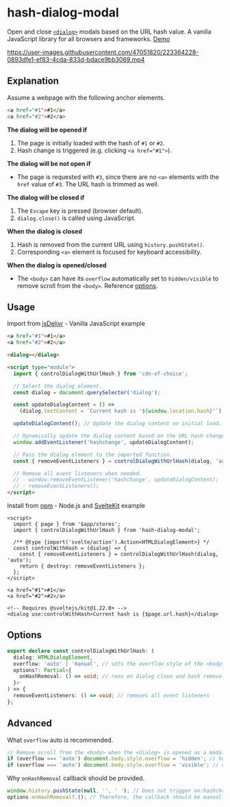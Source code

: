# hash-dialog-modal

Open and close [`<dialog>`] modals based on the URL hash value. A vanilla JavaScript library for all browsers and frameworks. [Demo]

[`<dialog>`]: https://developer.mozilla.org/docs/Web/HTML/Element/dialog
[Demo]: https://demo.hyunbin.page/hash-dialog-modal

https://user-images.githubusercontent.com/47051820/223364228-0893dfe1-ef83-4cda-833d-bdace9bb3069.mp4

## Explanation

Assume a webpage with the following anchor elements.

```html
<a href="#1">#1</a>
<a href="#2">#2</a>
```

**The dialog will be opened if**

1. The page is initially loaded with the hash of `#1` or `#2`.
2. Hash change is triggered (e.g. clicking `<a href="#1">`).

**The dialog will be not open if**

- The page is requested with `#3`, since there are no `<a>` elements with the `href` value of `#3`. The URL hash is trimmed as well.

**The dialog will be closed if**

1. The `Escape` key is pressed (browser default).
2. `dialog.close()` is called using JavaScript.

**When the dialog is closed**

1. Hash is removed from the current URL using `history.pushState()`.
2. Corresponding `<a>` element is focused for keyboard accessibility.

**When the dialog is opened/closed**

- The `<body>` can have its `overflow` automatically set to `hidden/visible` to remove scroll from the `<body>`. Reference [options](#options).

## Usage

Import from [jsDelivr] - Vanilla JavaScript example

[jsdelivr]: https://www.jsdelivr.com/package/npm/hash-dialog-modal

```html
<a href="#1">#1</a>
<a href="#2">#2</a>

<dialog></dialog>

<script type="module">
  import { controlDialogWithUrlHash } from 'cdn-of-choice';

  // Select the dialog element.
  const dialog = document.querySelector('dialog');

  const updateDialogContent = () =>
    (dialog.textContent = `Current hash is '${window.location.hash}'`);

  updateDialogContent(); // Update the dialog content on initial load.

  // Dynamically update the dialog content based on the URL hash change.
  window.addEventListener('hashchange', updateDialogContent);

  // Pass the dialog element to the imported function.
  const { removeEventListeners } = controlDialogWithUrlHash(dialog, 'auto');

  // Remove all event listeners when needed.
  // - window.removeEventListener('hashchange', updateDialogContent);
  // - removeEventListeners();
</script>
```

Install from [npm] - Node.js and [SvelteKit] example

[npm]: https://www.npmjs.com/package/hash-dialog-modal
[SvelteKit]: https://kit.svelte.dev/

```svelte
<script>
  import { page } from '$app/stores';
  import { controlDialogWithUrlHash } from 'hash-dialog-modal';

  /** @type {import('svelte/action').Action<HTMLDialogElement>} */
  const controlWithHash = (dialog) => {
    const { removeEventListeners } = controlDialogWithUrlHash(dialog, 'auto');
    return { destroy: removeEventListeners };
  };
</script>

<a href="#1">#1</a>
<a href="#2">#2</a>

<!-- Requires @sveltejs/kit@1.22.0+ -->
<dialog use:controlWithHash>Current hash is {$page.url.hash}</dialog>
```

## Options

```typescript
export declare const controlDialogWithUrlHash: (
  dialog: HTMLDialogElement,
  overflow: 'auto' | 'manual', // sets the overflow style of the <body>
  options?: Partial<{
    onHashRemoval: () => void; // runs on dialog close and hash removal
  }>
) => {
  removeEventListeners: () => void; // removes all event listeners
};
```

## Advanced

What `overflow` auto is recommended.

```javascript
// Remove scroll from the <body> when the <dialog> is opened as a modal.
if (overflow === 'auto') document.body.style.overflow = 'hidden'; // handleHash
if (overflow === 'auto') document.body.style.overflow = 'visible'; // closeDialog
```

Why `onHashRemoval` callback should be provided.

```javascript
window.history.pushState(null, '', ' '); // Does not trigger on:hashchange event.
options.onHashRemoval?.(); // Therefore, the callback should be manually provided.
```
